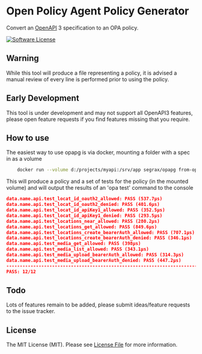 # Open Policy Agent Policy Generator

Convert an [OpenAPI](https://www.openapis.org/) 3 specification to an OPA policy.

[![Software License](https://img.shields.io/badge/license-MIT-brightgreen.svg)](LICENSE.txt)

## Warning
While this tool will produce a file representing a policy, it is advised a manual review of every line is performed prior to using the policy.


## Early Development
This tool is under development and may not support all OpenAPI3 features, please open feature requests if you find features missing that you require.

## How to use

The easiest way to use opapg is via docker, mounting a folder with a spec in as a volume
```bash
    docker run --volume d:/projects/myapi:/srv/app segrax/opapg from-openapi openapi.yaml --output=mypolicy
```

This will produce a policy and a set of tests for the policy (in the mounted volume) and will output the results of an 'opa test' command to the console

```json
data.name.api.test_locat_id_oauth2_allowed: PASS (537.7µs)
data.name.api.test_locat_id_oauth2_denied: PASS (401.6µs)
data.name.api.test_locat_id_apiKey1_allowed: PASS (352.5µs)
data.name.api.test_locat_id_apiKey1_denied: PASS (293.5µs)
data.name.api.test_locations_near_allowed: PASS (280.2µs)
data.name.api.test_locations_get_allowed: PASS (849.6µs)
data.name.api.test_locations_create_bearerAuth_allowed: PASS (707.1µs)
data.name.api.test_locations_create_bearerAuth_denied: PASS (346.1µs)
data.name.api.test_media_get_allowed: PASS (398µs)
data.name.api.test_media_list_allowed: PASS (343.1µs)
data.name.api.test_media_upload_bearerAuth_allowed: PASS (314.3µs)
data.name.api.test_media_upload_bearerAuth_denied: PASS (447.2µs)
--------------------------------------------------------------------------------
PASS: 12/12
```

## Todo

Lots of features remain to be added, please submit ideas/feature requests to the issue tracker.

## License

The MIT License (MIT). Please see [License File](LICENSE.txt) for more information.
